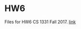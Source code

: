 # HW6

Files for HW6 CS 1331 Fall 2017. [link](http://cs1331.gatech.edu/fall2017/hw6/hw6-chess-db.html)

